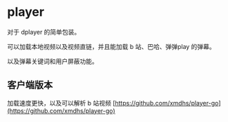 # player
对于 dplayer 的简单包装。

可以加载本地视频以及视频直链，并且能加载 b 站、巴哈、弹弹play 的弹幕。

以及弹幕关键词和用户屏蔽功能。

## 客户端版本
加载速度更快，以及可以解析 b 站视频 [https://github.com/xmdhs/player-go](https://github.com/xmdhs/player-go)
